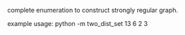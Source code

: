 complete enumeration to construct strongly regular graph.

example usage:
python -m two_dist_set 13 6 2 3
